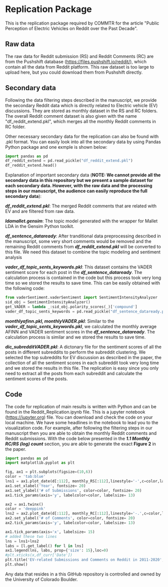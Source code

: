 # Replication Package
This is the replication package required by COMMTR for the article "Public Perception of Electric Vehicles on Reddit over the Past Decade".

## Raw data
The raw data for Reddit submission (RS) and Reddit Comments (RC) are from the Pushshift database (https://files.pushshift.io/reddit/), which contain all the data from Reddit platform. This raw dataset is too large to upload here, but you could download them from Pushshift directly. 

## Secondary data
Following the data filtering steps described in the manuscript, we provide the secondary Reddit data which is directly related to Electric vehicle (EV) discussions. They are stored as monthly dataset in the RS and RC folders. The overall Reddit comment dataset is also given with the name "df_reddit_extend.pkl", which merges all the monthly Reddit comments in RC folder.

Other necessary secondary data for the replication can also be found with .pkl format. You can easily look into all the secondary data by using Pandas Python package and one exmple is shown below:

```python
import pandas as pd
df_reddit_extend = pd.read_pickle("df_reddit_extend.pkl")
df_reddit_extend.head()
```

Explanation of important secondary data (**NOTE: We cannot provide all the secondary data in this repository but we present a sample dataset for each secondary data. However, with the raw data and the processing steps in our manuscript, the audience can easily reproduce the full secondary data**):

**_df_reddit_extend.pkl_**: The merged Reddit comments that are related with EV and are filtered from raw data.

**_ldamallet.gensim_**: The topic model generated with the wrapper for Mallet LDA in the Gensim Python toolkit.

**_df_sentence_dataready_**: After tranditional data preprocessing described in the manuscript, some very short comments would be removed and the remaining Reddit comments from **_df_reddit_extend.pkl_** will be converted to this file. We need this dataset to combine the topic modeling and sentiment analysis

**_vader_df_topic_sents_keywords.pkl_**: This dataset contains the VADER sentiment score for each post in the **_df_sentence_dataready_**. The calculation process is contained in the code but this process took very long time so we stored the results to save time. This can be easily obtained with the following code:

```python
from vaderSentiment.vaderSentiment import SentimentIntensityAnalyzer 
sid_obj = SentimentIntensityAnalyzer()
get_VADER = lambda _:sid_obj.polarity_scores(_)['compound']
vader_df_topic_sents_keywords = pd.read_pickle("df_sentence_dataready.pkl").body.apply(lambda _:get_VADER(_))
```

**_monthlyafinn.pkl, monthlyVADER.pkl_**: Similar to the **_vader_df_topic_sents_keywords.pkl_**, we calculated the monthly average AFINN and VADER sentiment scores in the **_df_sentence_dataready_**. The calculation process is similar and we stored the results to save time.

**_dic_subredditVADER.pkl_**: A dictonary file for the sentiment scores of all the posts in different subreddits to perform the subreddit clustering. We selected the top subreddits for EV discussion as described in the paper, the collection of all the sentiment scores in each subreddit took very long time and we stored the results in this file. The replication is easy since you only need to extract all the posts from each subreddit and calculate the sentiment scores of the posts.

## Code
The code for replication of main results is written with Python and can be found in the Reddit_Replication.ipynb file. This is a jupyter notebook (https://jupyter.org) file. You can download and check the code on your local machine. We have some headlines in the notebook to lead you to the visualization code. For example, after following the filtering steps in our manuscript then you are able to obtain the monthly Reddit comments and Reddit submissions. With the code below presented in the **_1.1  Monthly RC/RS (log) count_** section, you are able to generate the exact **Figure 2** in the paper. 

```python
import pandas as pd
import matplotlib.pyplot as plt

fig, ax1 = plt.subplots(figsize=(10,6))
color = 'tab:blue'
lns1 = ax1.plot_date(d[:112], monthly_RS[:112],linestyle='-',c=color,label='EV Reddit Submissions')
ax1.set_xlabel('Year', fontsize= 20)
ax1.set_ylabel('# of Submissions', color=color, fontsize= 20)
ax1.tick_params(axis='y', labelcolor=color, labelsize= 13)

ax2 = ax1.twinx()
color = 'deeppink'
lns2 = ax2.plot_date(d[:112], monthly_RC[:112],linestyle='-.',c=color,label='EV Reddit Comments')
ax2.set_ylabel('# of Comments', color=color, fontsize= 20)
ax2.tick_params(axis='y', labelcolor=color, labelsize= 13)

ax1.tick_params(axis='x', labelsize= 15) 
# added these two lines
lns = lns1+lns2
labs = [l.get_label() for l in lns]
ax1.legend(lns, labs, prop={'size': 15},loc=0)
#plt.xticks(x,df_curr['Date'])
plt.title('EV-related Submissions and Comments on Reddit in 2011-2020', size=15)
plt.show()
```

Any data that resides in a this GitHub repository is controlled and owned by the University of Colorado Boulder.


